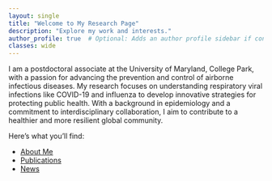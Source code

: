 ```yaml
---
layout: single
title: "Welcome to My Research Page"
description: "Explore my work and interests."
author_profile: true  # Optional: Adds an author profile sidebar if configured.
classes: wide
---
```


I am a postdoctoral associate at the University of Maryland, College Park, with a passion for advancing the prevention and control of airborne infectious diseases. My research focuses on understanding respiratory viral infections like COVID-19 and influenza to develop innovative strategies for protecting public health. With a background in epidemiology and a commitment to interdisciplinary collaboration, I aim to contribute to a healthier and more resilient global community.

Here’s what you’ll find:

- [About Me](aboutme/)
- [Publications](publications/)
- [News](news/)
